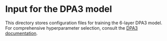 # Input for the DPA3 model

This directory stores configuration files for training the 6-layer DPA3 model.
For comprehensive hyperparameter selection, consult the [DPA3 documentation](../../../doc/model/dpa3.md/#hyperparameter-tests).
